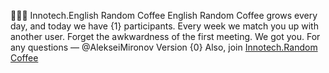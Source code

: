 🔵🔵🔵 Innotech\.English Random Coffee
English Random Coffee grows every day, and today we have {1} participants\.
Every week we match you up with another user\. Forget the awkwardness of the first meeting\. We got you\.
For any questions — @AlekseiMironov
Version {0}
Also, join [Innotech\.Random Coffee](https://t.me/InnotechRandomCoffeeBot)

